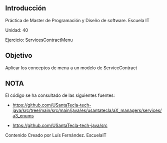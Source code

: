 ## Introducción

Práctica de Master de Programación y Diseño de software. Escuela IT

Unidad: 40

Ejercicio: ServicesContractMenu

## Objetivo

Aplicar los conceptos de menu a un modelo de ServiceContract

## NOTA

El código se ha consultado de las siguientes fuentes:

- https://github.com/USantaTecla-tech-java/src/tree/main/src/main/java/es/usantatecla/aX_managers/services/a3_enums

- https://github.com/USantaTecla-tech-java/src

Contenido Creado por Luís Fernández. EscuelaIT
